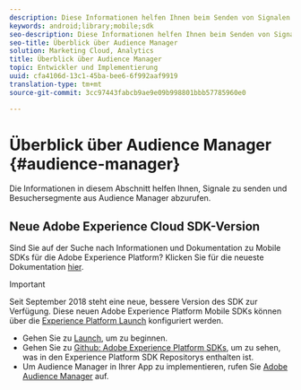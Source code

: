 ```yaml
---
description: Diese Informationen helfen Ihnen beim Senden von Signalen und Empfangen von Besuchersegmenten über Audience Manager.
keywords: android;library;mobile;sdk
seo-description: Diese Informationen helfen Ihnen beim Senden von Signalen und Empfangen von Besuchersegmenten über Audience Manager.
seo-title: Überblick über Audience Manager
solution: Marketing Cloud, Analytics
title: Überblick über Audience Manager
topic: Entwickler und Implementierung
uuid: cfa4106d-13c1-45ba-bee6-6f992aaf9919
translation-type: tm+mt
source-git-commit: 3cc97443fabcb9ae9e09b998801bbb57785960e0

---
```



# Überblick über Audience Manager {#audience-manager}

Die Informationen in diesem Abschnitt helfen Ihnen, Signale zu senden und Besuchersegmente aus Audience Manager abzurufen.

## Neue Adobe Experience Cloud SDK-Version

Sind Sie auf der Suche nach Informationen und Dokumentation zu Mobile SDKs für die Adobe Experience Platform? Klicken Sie für die neueste Dokumentation [hier](https://aep-sdks.gitbook.io/docs/).

>[!IMPORTANT]
>
>Seit September 2018 steht eine neue, bessere Version des SDK zur Verfügung. Diese neuen Adobe Experience Platform Mobile SDKs können über die [Experience Platform Launch](https://www.adobe.com/experience-platform/launch.html) konfiguriert werden.

* Gehen Sie zu [Launch](https://launch.adobe.com/), um zu beginnen.
* Gehen Sie zu [Github: Adobe Experience Platform SDKs](https://github.com/Adobe-Marketing-Cloud/acp-sdks), um zu sehen, was in den Experience Platform SDK Repositorys enthalten ist.
* Um Audience Manager in Ihrer App zu implementieren, rufen Sie [Adobe Audience Manager](https://aep-sdks.gitbook.io/docs/using-mobile-extensions/adobe-audience-manager) auf.
